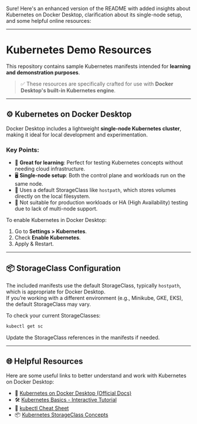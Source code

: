 Sure! Here's an enhanced version of the README with added insights about Kubernetes on Docker Desktop, clarification about its single-node setup, and some helpful online resources:

---

# Kubernetes Demo Resources

This repository contains sample Kubernetes manifests intended for **learning and demonstration purposes**.

> ✅ These resources are specifically crafted for use with **Docker Desktop's built-in Kubernetes engine**.

---

## ⚙️ Kubernetes on Docker Desktop

Docker Desktop includes a lightweight **single-node Kubernetes cluster**, making it ideal for local development and experimentation.

### Key Points:
- 🧪 **Great for learning**: Perfect for testing Kubernetes concepts without needing cloud infrastructure.
- 🖥️ **Single-node setup**: Both the control plane and workloads run on the same node.
- 💽 Uses a default StorageClass like `hostpath`, which stores volumes directly on the local filesystem.
- 🧼 Not suitable for production workloads or HA (High Availability) testing due to lack of multi-node support.

To enable Kubernetes in Docker Desktop:
1. Go to **Settings > Kubernetes**.
2. Check **Enable Kubernetes**.
3. Apply & Restart.

---

## 📦 StorageClass Configuration

The included manifests use the default StorageClass, typically `hostpath`, which is appropriate for Docker Desktop.  
If you’re working with a different environment (e.g., Minikube, GKE, EKS), the default StorageClass may vary.

To check your current StorageClasses:

```bash
kubectl get sc
```

Update the StorageClass references in the manifests if needed.

---

## 🌐 Helpful Resources

Here are some useful links to better understand and work with Kubernetes on Docker Desktop:

- 📘 [Kubernetes on Docker Desktop (Official Docs)](https://docs.docker.com/desktop/kubernetes/)
- 🛠️ [Kubernetes Basics - Interactive Tutorial](https://kubernetes.io/docs/tutorials/kubernetes-basics/)
- 🔧 [kubectl Cheat Sheet](https://kubernetes.io/docs/reference/kubectl/cheatsheet/)
- 📦 [Kubernetes StorageClass Concepts](https://kubernetes.io/docs/concepts/storage/storage-classes/)
